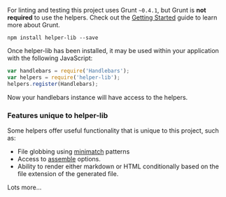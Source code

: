 For linting and testing this project uses Grunt `~0.4.1`, but Grunt is **not required** to use the helpers. Check out the [Getting Started](http://gruntjs.com/getting-started) guide to learn more about Grunt.

```shell
npm install helper-lib --save
```
Once helper-lib has been installed, it may be used within your application with the following JavaScript:

```js
var handlebars = require('Handlebars');
var helpers = require('helper-lib');
helpers.register(Handlebars);
```

Now your handlebars instance will have access to the helpers.

### Features unique to helper-lib

Some helpers offer useful functionality that is unique to this project, such as:

* File globbing using [minimatch](https://github.com/isaacs/minimatch) patterns
* Access to [assemble](https://github.com/assemble/assemble) options.
* Ability to render either markdown or HTML conditionally based on the file extension of the generated file.

Lots more...